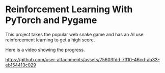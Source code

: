 <h1>Reinforcement Learning With PyTorch and Pygame </h1>

This project takes the popular web snake game and has an AI use reinforcement learning to get a high score.

Here is a video showing the progress.

https://github.com/user-attachments/assets/75603fdd-7310-46cd-ab33-eb154413c029

